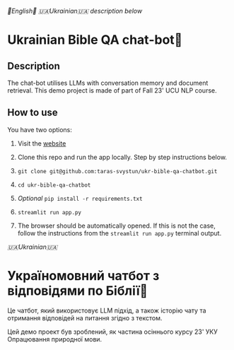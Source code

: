 *🏴󠁧󠁢󠁥󠁮󠁧󠁿English🏴󠁧󠁢󠁥󠁮󠁧󠁿*
*🇺🇦Ukrainian🇺🇦 description below*

# Ukrainian Bible QA chat-bot👼

## Description

The chat-bot utilises LLMs with conversation memory and document retrieval.
This demo project is made of part of Fall 23' UCU NLP course.

## How to use

You have two options:

1. Visit the [website](https://ukr-bible-app-chatbot.streamlit.app)

2. Clone this repo and run the app locally. Step by step instructions below.

1. `git clone git@github.com:taras-svystun/ukr-bible-qa-chatbot.git`
2. `cd ukr-bible-qa-chatbot`
3. *Optional* `pip install -r requirements.txt`
4. `streamlit run app.py`
5. The browser should be automatically opened. If this is not the case, follow the instructions from the `streamlit run app.py` terminal output.

*🇺🇦Ukrainian🇺🇦*

# Україномовний чатбот з відповідями по Біблії👼

Це чатбот, який використовує LLM підхід, а також історію чату та отримання відповідей на питання згідно з текстом.

Цей демо проект був зроблений, як частина осіннього курсу 23' УКУ Опрацювання природної мови.
